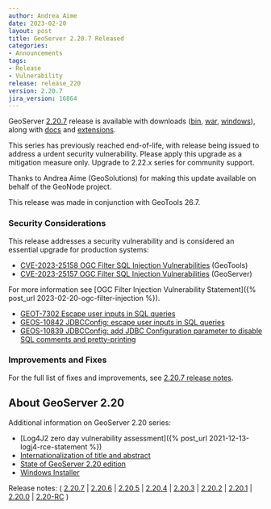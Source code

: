 ```yaml
---
author: Andrea Aime
date: 2023-02-20
layout: post
title: GeoServer 2.20.7 Released
categories:
- Announcements
tags:
- Release
- Vulnerability
release: release_220
version: 2.20.7
jira_version: 16864
---
```


GeoServer [2.20.7](/release/2.20.7/) release is available with downloads ([bin](https://sourceforge.net/projects/geoserver/files/GeoServer/2.20.7/geoserver-2.20.7-bin.zip/download), [war](https://sourceforge.net/projects/geoserver/files/GeoServer/2.20.7/geoserver-2.20.7-war.zip/download), [windows](https://sourceforge.net/projects/geoserver/files/GeoServer/2.20.7/GeoServer-2.20.7-winsetup.exe/download)), along with [docs](https://sourceforge.net/projects/geoserver/files/GeoServer/2.20.7/geoserver-2.20.7-htmldoc.zip/download) and [extensions](https://sourceforge.net/projects/geoserver/files/GeoServer/2.20.7/extensions/).

This series has previously reached end-of-life, with release being issued to address a urdent security vulnerability. Please apply this upgrade as a mitigation measure only. Upgrade to 2.22.x series for community support.

Thanks to Andrea Aime (GeoSolutions) for making this update available on behalf of the GeoNode project.

This release was made in conjunction with GeoTools 26.7.

### Security Considerations

This release addresses a security vulnerability and is considered an essential upgrade for production systems:

* [CVE-2023-25158 OGC Filter SQL Injection Vulnerabilities](https://github.com/geotools/geotools/security/advisories/GHSA-99c3-qc2q-p94m) (GeoTools)
* [CVE-2023-25157 OGC Filter SQL Injection Vulnerabilities](https://github.com/geoserver/geoserver/security/advisories/GHSA-7g5f-wrx8-5ccf) (GeoServer)

For more information see [OGC Filter Injection Vulnerability Statement]({% post_url 2023-02-20-ogc-filter-injection %}). 

* [GEOT-7302 Escape user inputs in SQL queries](https://osgeo-org.atlassian.net/browse/GEOT-7302)
* [GEOS-10842 JDBCConfig: escape user inputs in SQL queries](https://osgeo-org.atlassian.net/browse/GEOS-10842)
* [GEOS-10839 JDBCConfig: add JDBC Configuration parameter to disable SQL comments and pretty-printing](https://osgeo-org.atlassian.net/browse/GEOS-10839)

### Improvements and Fixes

For the full list of fixes and improvements, see [2.20.7 release notes](https://github.com/geoserver/geoserver/releases/tag/2.20.7).

## About GeoServer 2.20

Additional information on GeoServer 2.20 series:

* [Log4J2 zero day vulnerability assessment]({% post_url 2021-12-13-logj4-rce-statement %})
* [Internationalization of title and abstract](https://docs.geoserver.org/latest/en/user/services/internationalization/index.html)
* [State of GeoServer 2.20 edition](https://docs.google.com/presentation/d/19Cmld0_VFePh1g4qUSfqNWWB0t-teClFpT3eUqpYGos/edit?usp=sharing)
* [Windows Installer](https://docs.geoserver.org/stable/en/user/installation/win_installer.html) 

Release notes:
( [2.20.7](https://github.com/geoserver/geoserver/releases/tag/2.20.7)
\| [2.20.6](https://github.com/geoserver/geoserver/releases/tag/2.20.6)
\| [2.20.5](https://github.com/geoserver/geoserver/releases/tag/2.20.5)
\| [2.20.4](https://github.com/geoserver/geoserver/releases/tag/2.20.4)
 \| [2.20.3](https://github.com/geoserver/geoserver/releases/tag/2.20.3)
\| [2.20.2](https://github.com/geoserver/geoserver/releases/tag/2.20.2)
 \| [2.20.1](https://github.com/geoserver/geoserver/releases/tag/2.20.1)
\| [2.20.0](https://github.com/geoserver/geoserver/releases/tag/2.20.0)
 \| [2.20-RC](https://github.com/geoserver/geoserver/releases/tag/2.20-RC) )
